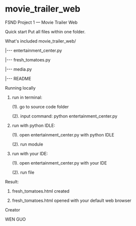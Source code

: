 # movie_trailer_web
FSND Project 1 — Movie Trailer Web

Quick start
Put all files within one folder.

What's included
movie_trailer_web/

|--- entertainment_center.py

|--- fresh_tomatoes.py

|--- media.py

|--- README

Running locally

1. run in terminal:
    
    (1). go to source code folder
    
    (2). input command: python entertainment_center.py

2. run with python IDLE:
    
    (1). open entertainment_center.py with python IDLE
    
    (2). run module

3. run with your IDE:
    
    (1). open entertainment_center.py with your IDE
    
    (2). run file


Result:

1. fresh_tomatoes.html created

2. fresh_tomatoes.html opened with your default web browser

Creator

WEN GUO
